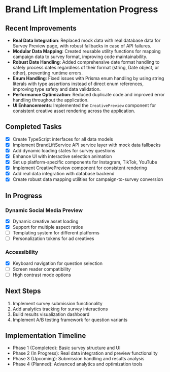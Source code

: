 # Brand Lift Implementation Progress

## Recent Improvements

- **Real Data Integration**: Replaced mock data with real database data for Survey Preview page, with robust fallbacks in case of API failures.
- **Modular Data Mapping**: Created reusable utility functions for mapping campaign data to survey format, improving code maintainability.
- **Robust Date Handling**: Added comprehensive date format handling to safely process dates regardless of their format (string, Date object, or other), preventing runtime errors.
- **Enum Handling**: Fixed issues with Prisma enum handling by using string literals with type assertions instead of direct enum references, improving type safety and data validation.
- **Performance Optimization**: Reduced duplicate code and improved error handling throughout the application.
- **UI Enhancements**: Implemented the `CreativePreview` component for consistent creative asset rendering across the application.

## Completed Tasks

- [x] Create TypeScript interfaces for all data models
- [x] Implement BrandLiftService API service layer with mock data fallbacks
- [x] Add dynamic loading states for survey questions
- [x] Enhance UI with interactive selection animation
- [x] Set up platform-specific components for Instagram, TikTok, YouTube
- [x] Implement CreativePreview component for consistent rendering
- [x] Add real data integration with database backend
- [x] Create robust data mapping utilities for campaign-to-survey conversion

## In Progress

### Dynamic Social Media Preview
- [x] Dynamic creative asset loading
- [x] Support for multiple aspect ratios
- [ ] Templating system for different platforms
- [ ] Personalization tokens for ad creatives

### Accessibility
- [x] Keyboard navigation for question selection
- [ ] Screen reader compatibility
- [ ] High contrast mode options

## Next Steps

1. Implement survey submission functionality
2. Add analytics tracking for survey interactions
3. Build results visualization dashboard
4. Implement A/B testing framework for question variants

## Implementation Timeline

- Phase 1 (Completed): Basic survey structure and UI
- Phase 2 (In Progress): Real data integration and preview functionality
- Phase 3 (Upcoming): Submission handling and results analysis
- Phase 4 (Planned): Advanced analytics and optimization tools 